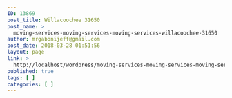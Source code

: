 ```yaml
---
ID: 13869
post_title: Willacoochee 31650
post_name: >
  moving-services-moving-services-moving-services-willacoochee-31650
author: mrgabonijeff@gmail.com
post_date: 2018-03-28 01:51:56
layout: page
link: >
  http://localhost/wordpress/moving-services-moving-services-moving-services-willacoochee-31650/
published: true
tags: [ ]
categories: [ ]
---
```

